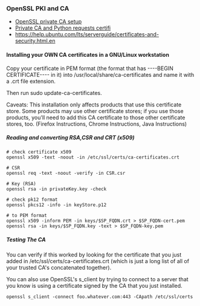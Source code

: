 ### OpenSSL PKI and CA
- [OpenSSL private CA setup](https://jamielinux.com/docs/openssl-certificate-authority/index.html)
- [Private CA and Python requests certifi](https://liuhongjiang.github.io/hexotech/2016/12/23/setup-your-own-ca/)
- https://help.ubuntu.com/lts/serverguide/certificates-and-security.html.en

#### Installing your OWN CA certificates in a GNU/Linux workstation
Copy your certificate in PEM format (the format that has ----BEGIN CERTIFICATE---- in it) into /usr/local/share/ca-certificates and name it with a .crt file extension.

Then run sudo update-ca-certificates.

Caveats: This installation only affects products that use this certificate store. Some products may use other certificate stores; if you use those products, you'll need to add this CA certificate to those other certificate stores, too. (Firefox Instructions, Chrome Instructions, Java Instructions)

##### Reading and converting RSA,CSR and CRT (x509)
````
# check certificate x509
openssl x509 -text -noout -in /etc/ssl/certs/ca-certificates.crt 

# CSR
openssl req -text -noout -verify -in CSR.csr

# Key (RSA)
openssl rsa -in privateKey.key -check

# check pk12 format
openssl pkcs12 -info -in keyStore.p12

# to PEM format
openssl x509 -inform PEM -in keys/$SP_FQDN.crt > $SP_FQDN-cert.pem
openssl rsa -in keys/$SP_FQDN.key -text > $SP_FQDN-key.pem

````



##### Testing The CA
You can verify if this worked by looking for the certificate that you just added in /etc/ssl/certs/ca-certificates.crt (which is just a long list of all of your trusted CA's concatenated together).

You can also use OpenSSL's s_client by trying to connect to a server that you know is using a certificate signed by the CA that you just installed.

````
openssl s_client -connect foo.whatever.com:443 -CApath /etc/ssl/certs
````

